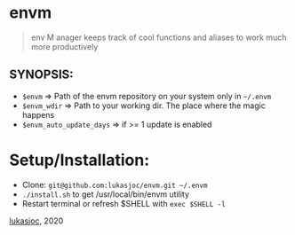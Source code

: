 # envm

> env M anager keeps track of cool functions and aliases to work much more productively

## SYNOPSIS:
- ``$envm`` => Path of the envm repository on your system only in ``~/.envm``
- ``$envm_wdir`` => Path to your working dir. The place where the magic happens
- ``$envm_auto_update_days`` => if >= 1 update is enabled

Setup/Installation:
===
- Clone: ``git@github.com:lukasjoc/envm.git ~/.envm``
- ``./install.sh`` to get /usr/local/bin/envm utility
- Restart terminal or refresh $SHELL with ``exec $SHELL -l``


[lukasjoc](https://lukasjoc.com), 2020
